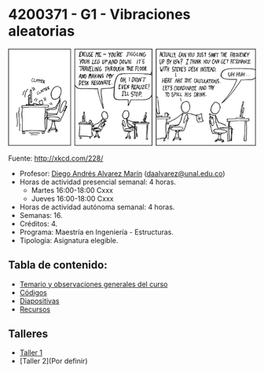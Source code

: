 # 4200371 - G1 - Vibraciones aleatorias

![Image](docs/imagenes/resonance.png)

Fuente: <http://xkcd.com/228/>

- Profesor: [Diego Andrés Alvarez Marín](https://sites.google.com/site/diegoandresalvarezmarin/) (daalvarez@unal.edu.co)
- Horas de actividad presencial semanal: 4 horas.
  - Martes 16:00-18:00 Cxxx
  - Jueves 16:00-18:00 Cxxx
- Horas de actividad autónoma semanal: 4 horas.
- Semanas: 16.
- Créditos: 4.
- Programa: Maestría en Ingeniería - Estructuras.
- Tipología: Asignatura elegible.


## Tabla de contenido:
- [Temario y observaciones generales del curso](docs/temario_y_observaciones_generales.md)
- [Códigos](docs/codigos.md)
- [Diapositivas](diapositivas.md)
- [Recursos](docs/recursos.md)


## Talleres
- [Taller 1](docs//taller_1.md)
- [Taller 2](Por definir)
